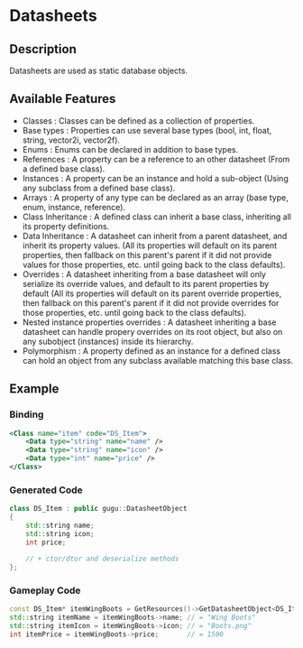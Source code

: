 # Datasheets

## Description

Datasheets are used as static database objects.

## Available Features

- Classes : Classes can be defined as a collection of properties.
- Base types : Properties can use several base types (bool, int, float, string, vector2i, vector2f).
- Enums : Enums can be declared in addition to base types.
- References : A property can be a reference to an other datasheet (From a defined base class).
- Instances : A property can be an instance and hold a sub-object (Using any subclass from a defined base class).
- Arrays : A property of any type can be declared as an array (base type, enum, instance, reference).
- Class Inheritance : A defined class can inherit a base class, inheriting all its property definitions.
- Data Inheritance : A datasheet can inherit from a parent datasheet, and inherit its property values. (All its properties will default on its parent properties, then fallback on this parent's parent if it did not provide values for those properties, etc. until going back to the class defaults).
- Overrides : A datasheet inheriting from a base datasheet will only serialize its override values, and default to its parent properties by default (All its properties will default on its parent override properties, then fallback on this parent's parent if it did not provide overrides for those properties, etc. until going back to the class defaults).
- Nested instance properties overrides : A datasheet inheriting a base datasheet can handle propery overrides on its root object, but also on any subobject (instances) inside its hierarchy.
- Polymorphism : A property defined as an instance for a defined class can hold an object from any subclass available matching this base class.


## Example

### Binding

```xml
<Class name="item" code="DS_Item">
    <Data type="string" name="name" />
    <Data type="string" name="icon" />
    <Data type="int" name="price" />
</Class>
```

### Generated Code

```cpp
class DS_Item : public gugu::DatasheetObject
{
    std::string name;
    std::string icon;
    int price;
    
    // + ctor/dtor and deserialize methods
};
```

### Gameplay Code

```cpp
const DS_Item* itemWingBoots = GetResources()->GetDatasheetObject<DS_Item>("WingBoots.item");
std::string itemName = itemWingBoots->name; // = "Wing Boots"
std::string itemIcon = itemWingBoots->icon; // = "Boots.png"
int itemPrice = itemWingBoots->price;       // = 1500
```

